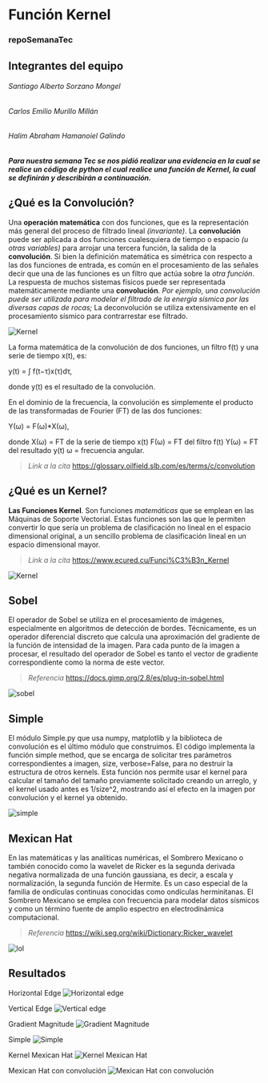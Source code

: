 # Función Kernel
### repoSemanaTec

## Integrantes del equipo
###### Santiago Alberto Sorzano Mongel
###### Carlos Emilio Murillo Millán
###### Halim Abraham Hamanoiel Galindo


***Para nuestra semana Tec se nos pidió realizar una evidencia en la cual se realice un código de python el cual realice una función de Kernel, la cual se definirán y describirán a continuación.***

## ¿Qué es la Convolución?
Una **operación matemática** con dos funciones, que es la representación más general del proceso de filtrado lineal *(invariante)*. La **convolución** puede ser aplicada a dos funciones cualesquiera de tiempo o espacio *(u otras variables)* para arrojar una tercera función, la salida de la **convolución**. Si bien la definición matemática es simétrica con respecto a las dos funciones de entrada, es común en el procesamiento de las señales decir que una de las funciones es un filtro que actúa sobre la *otra función*. La respuesta de muchos sistemas físicos puede ser representada matemáticamente mediante una **convolución**. *Por ejemplo, una convolución puede ser utilizada para modelar el filtrado de la energía sísmica por las diversas capas de rocas;* La deconvolución se utiliza extensivamente en el procesamiento sísmico para contrarrestar ese filtrado.

![Kernel](https://upload.wikimedia.org/wikipedia/commons/thumb/2/21/Comparison_convolution_correlation.svg/1200px-Comparison_convolution_correlation.svg.png)

La forma matemática de la convolución de dos funciones, un filtro f(t) y una serie de tiempo x(t), es:

y(t) = ∫ f(t−τ)x(τ)dτ,

donde y(t) es el resultado de la convolución.

En el dominio de la frecuencia, la convolución es simplemente el producto de las transformadas de Fourier (FT) de las dos funciones:

Y(ω) = F(ω)*X(ω),

donde
X(ω) = FT de la serie de tiempo x(t)
F(ω) = FT del filtro f(t)
Y(ω) = FT del resultado y(t)
ω = frecuencia angular.

>*Link a la cita* https://glossary.oilfield.slb.com/es/terms/c/convolution

## ¿Qué es un Kernel?
**Las Funciones Kernel**. Son funciones *matemáticas* que se emplean en las Máquinas de Soporte Vectorial. Estas funciones son las que le permiten convertir lo que sería un problema de clasificación no lineal en el espacio dimensional original, a un sencillo problema de clasificación lineal en un espacio dimensional mayor.
>*Link a la cita* https://www.ecured.cu/Funci%C3%B3n_Kernel

![Kernel](https://www.ecured.cu/images/9/9b/Kernel1.jpg)

## Sobel
El operador de Sobel se utiliza en el procesamiento de imágenes, especialmente en algoritmos de detección de bordes. Técnicamente, es un operador diferencial discreto que calcula una aproximación del gradiente de la función de intensidad de la imagen. Para cada punto de la imagen a procesar, el resultado del operador de Sobel es tanto el vector de gradiente correspondiente como la norma de este vector.
>*Referencia* https://docs.gimp.org/2.8/es/plug-in-sobel.html 

![sobel](https://www.researchgate.net/profile/Jose-Fernandez-Gallego/publication/287409519/figure/fig6/AS:401495624306693@1472735424645/RESULTADO-DE-APLICAR-EL-OPERADOR-SOBEL-SOBRE-LA-IMAGEN-EN-EL-DISPOSITIVO-ZEUS-EPIC-520.png)

## Simple
El módulo Simple.py que usa numpy, matplotlib y la biblioteca de convolución es el último módulo que construimos. El código implementa la función simple method, que se encarga de solicitar tres parámetros correspondientes a imagen, size, verbose=False, para no destruir la estructura de otros kernels. Esta función nos permite usar el kernel para calcular el tamaño del tamaño previamente solicitado creando un arreglo, y el kernel usado antes es 1/size^2, mostrando así el efecto en la imagen por convolución y el kernel ya obtenido.

![simple](https://d500.epimg.net/cincodias/imagenes/2016/07/28/lifestyle/1469730076_088143_1469730170_noticia_normal.jpg)

## Mexican Hat
En las matemáticas y las analíticas numéricas, el Sombrero Mexicano o también conocido como la wavelet de Ricker es la segunda derivada negativa normalizada de una función gaussiana, es decir, a escala y normalización, la segunda función de Hermite. Es un caso especial de la familia de ondículas continuas conocidas como ondículas herminitanas. 
El Sombrero Mexicano se emplea con frecuencia para modelar datos sísmicos y como un término fuente de amplio espectro en electrodinámica computacional.

>*Referencia* https://wiki.seg.org/wiki/Dictionary:Ricker_wavelet 

![lol](https://www.researchgate.net/profile/Hamid-Taghavifar/publication/262569642/figure/fig1/AS:270290823413764@1441453762087/An-example-of-a-Mexican-hat-wavelet-function.png)

## Resultados

Horizontal Edge
![Horizontal edge](https://drive.google.com/uc?id=1ViWczesfhfyFe6OXiEIDtc9hIlrMl9dr)


Vertical Edge
![Vertical edge](https://drive.google.com/uc?id=1MQzr-Rl_zMWgGpEgcJ38Up4-koe3iNpv)

Gradient Magnitude
![Gradient Magnitude](https://drive.google.com/uc?id=1yLSrgjugUEMq0K7RfkLjhQjgWqRm6jGe)

Simple
![Simple](https://drive.google.com/uc?id=1qpHUlXwLnLRqXSppoPJuaCAu6YFVYrkx)


Kernel Mexican Hat
![Kernel Mexican Hat](https://drive.google.com/uc?id=1qH5hEqZOGjUOEnBdG9JiUHoO8TJ-xGZ9)

Mexican Hat con convolución
![Mexican Hat con convolución](https://drive.google.com/uc?id=1w3GbggiVvegJYzEWob7I5mWKWVuDoJhM)
